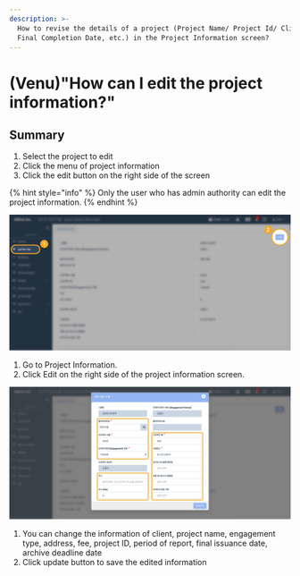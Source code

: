 ```yaml
---
description: >-
  How to revise the details of a project (Project Name/ Project Id/ Client /
  Final Completion Date, etc.) in the Project Information screen?
---
```


# \(Venu\)"How can I edit the project information?"

## Summary

1. Select the project to edit
2. Click the menu of project information
3. Click the edit button on the right side of the screen

{% hint style="info" %}
Only the user who has admin authority can edit the project information.
{% endhint %}

![Project View &amp;gt; Project Information &amp;gt; Edit](../.gitbook/assets/2-copy-6.jpg)

1. Go to Project Information.
2. Click Edit on the right side of the  project information screen.

![](../.gitbook/assets/15-copy-25.jpg)

1. You can change the information of client, project name, engagement type, address, fee, project ID, period of report, final issuance date, archive deadline date
2. Click update button to save the edited information

